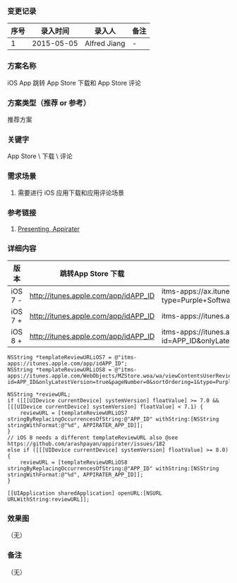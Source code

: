 ### 变更记录
| 序号 | 录入时间 | 录入人 | 备注 |
| -- | -- | -- | -- |
| 1 | 2015-05-05 | Alfred Jiang | - |

### 方案名称
iOS App 跳转 App Store 下载和 App Store 评论

### 方案类型（推荐 or 参考）
推荐方案

### 关键字
App Store \ 下载 \ 评论

### 需求场景
1. 需要进行 iOS 应用下载和应用评论场景

### 参考链接
1. [Presenting, Appirater](https://arashpayan.com/blog/2009/09/07/presenting-appirater/)

### 详细内容

| 版本 | 跳转App Store 下载 | 跳转App Store 评论 |
| -- | -- | -- |
| iOS 7 - |  http://itunes.apple.com/app/idAPP_ID |itms-apps://ax.itunes.apple.com/WebObjects/MZStore.woa/wa/viewContentsUserReviews?type=Purple+Software&id=APP_ID |
| iOS 7 + | http://itunes.apple.com/app/idAPP_ID | itms-apps://itunes.apple.com/app/idAPP_ID |
| iOS 8 + | http://itunes.apple.com/app/idAPP_ID | itms-apps://itunes.apple.com/WebObjects/MZStore.woa/wa/viewContentsUserReviews?id=APP_ID&onlyLatestVersion=true&pageNumber=0&sortOrdering=1&type=Purple+Software |

    NSString *templateReviewURLiOS7 = @"itms-apps://itunes.apple.com/app/idAPP_ID";
    NSString *templateReviewURLiOS8 = @"itms-apps://itunes.apple.com/WebObjects/MZStore.woa/wa/viewContentsUserReviews?id=APP_ID&onlyLatestVersion=true&pageNumber=0&sortOrdering=1&type=Purple+Software";

    NSString *reviewURL;
    if ([[[UIDevice currentDevice] systemVersion] floatValue] >= 7.0 && [[[UIDevice currentDevice] systemVersion] floatValue] < 7.1) {
        reviewURL = [templateReviewURLiOS7 stringByReplacingOccurrencesOfString:@"APP_ID" withString:[NSString stringWithFormat:@"%d", APPIRATER_APP_ID]];
    }
    // iOS 8 needs a different templateReviewURL also @see https://github.com/arashpayan/appirater/issues/182
    else if ([[[UIDevice currentDevice] systemVersion] floatValue] >= 8.0)
    {
        reviewURL = [templateReviewURLiOS8 stringByReplacingOccurrencesOfString:@"APP_ID" withString:[NSString stringWithFormat:@"%d", APPIRATER_APP_ID]];
    }

    [[UIApplication sharedApplication] openURL:[NSURL URLWithString:reviewURL]];

### 效果图
（无）

### 备注
（无）

